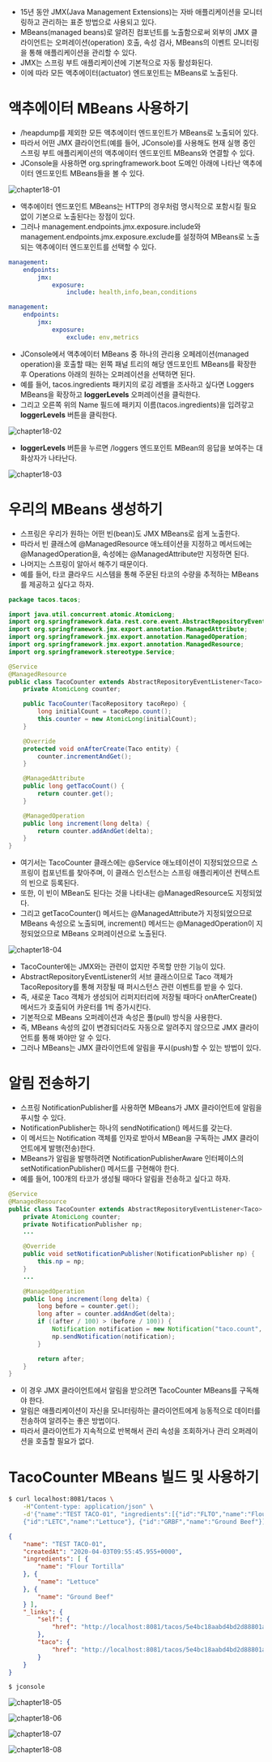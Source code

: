 - 15년 동안 JMX(Java Management Extensions)는 자바 애플리케이션을 모니터링하고 관리하는 표준 방법으로 사용되고 있다.
- MBeans(managed beans)로 알려진 컴포넌트를 노출함으로써 외부의 JMX 클라이언트는 오퍼레이션(operation) 호출, 속성 검사, MBeans의 이벤트 모니터링을 통해 애플리케이션을 관리할 수 있다.
- JMX는 스프링 부트 애플리케이션에 기본적으로 자동 활성화된다.
- 이에 따라 모든 액추에이터(actuator) 엔드포인트는 MBeans로 노출된다.

# 액추에이터 MBeans 사용하기

- /heapdump를 제외한 모든 액추에이터 엔드포인트가 MBeans로 노출되어 있다.
- 따라서 어떤 JMX 클라이언트(예를 들어, JConsole)를 사용해도 현재 실행 중인 스프링 부트 애플리케이션의 액추에이터 엔드포인트 MBeans와 연결할 수 있다.
- JConsole을 사용하면 org.springframework.boot 도메인 아래에 나타난 액추에이터 엔드포인트 MBeans들을 볼 수 있다.

![chapter18-01](image/chapter18-01.png '액추에이터 엔드포인트는 JMX MBeans로 자동 노출된다.')

- 액추에이터 엔드포인트 MBeans는 HTTP의 경우처럼 명시적으로 포함시킬 필요 없이 기본으로 노출된다는 장점이 있다.
- 그러나 management.endpoints.jmx.exposure.include와 management.endpoints.jmx.exposure.exclude를 설정하여 MBeans로 노출되는 액추에이터 엔드포인트를 선택할 수 있다.

```yaml
management:
	endpoints:
		jmx:
			exposure:
				include: health,info,bean,conditions
```

```yaml
management:
	endpoints:
		jmx:
			exposure:
				exclude: env,metrics
```

- JConsole에서 액추에이터 MBeans 중 하나의 관리용 오페레이션(managed operation)을 호출할 때는 왼쪽 패널 트리의 해당 엔드포인트 MBeans를 확장한 후 Operations 아래의 원하는 오퍼레이션을 선택하면 된다.
- 예를 들어, tacos.ingredients 패키지의 로깅 레벨을 조사하고 싶다면 Loggers MBeans을 확장하고 **loggerLevels** 오퍼레이션을 클릭한다.
- 그리고 오른쪽 위의 Name 필드에 패키지 이름(tacos.ingredients)을 입려갛고 **loggerLevels** 버튼을 클릭한다.

![chapter18-02](image/chapter18-02.png 'JConsole을 사용해서 스프링 부트 애플리케이션의 로깅 레벨 보기')

- **loggerLevels** 버튼을 누르면 /loggers 엔드포인트 MBean의 응답을 보여주는 대화상자가 나타난다.

![chapter18-03](image/chapter18-03.png 'JConsole이 보여주는 /loggers 엔드포인트 MBean의 로깅 레벨')

# 우리의 MBeans 생성하기

- 스프링은 우리가 원하는 어떤 빈(bean)도 JMX MBeans로 쉽게 노출한다.
- 따라서 빈 클래스에 @ManagedResource 애노테이션을 지정하고 메서드에는 @ManagedOperation을, 속성에는 @ManagedAttribute만 지정하면 된다.
- 나머지는 스프링이 알아서 해주기 때문이다.
- 예를 들어, 타코 클라우드 시스템을 통해 주문된 타코의 수량을 추적하는 MBeans를 제공하고 싶다고 하자.

```java
package tacos.tacos;

import java.util.concurrent.atomic.AtomicLong;
import org.springframework.data.rest.core.event.AbstractRepositoryEventListener;
import org.springframework.jmx.export.annotation.ManagedAttribute;
import org.springframework.jmx.export.annotation.ManagedOperation;
import org.springframework.jmx.export.annotation.ManagedResource;
import org.springframework.stereotype.Service;

@Service
@ManagedResource
public class TacoCounter extends AbstractRepositoryEventListener<Taco> {
	private AtomicLong counter;

	public TacoCounter(TacoRepository tacoRepo) {
		long initialCount = tacoRepo.count();
		this.counter = new AtomicLong(initialCount);
	}

	@Override
	protected void onAfterCreate(Taco entity) {
		counter.incrementAndGet();
	}

	@ManagedAttribute
	public long getTacoCount() {
		return counter.get();
	}

	@ManagedOperation
	public long increment(long delta) {
		return counter.addAndGet(delta);
	}
}
```

- 여기서는 TacoCounter 클래스에는 @Service 애노테이션이 지정되었으므로 스프링이 컴포넌트를 찾아주며, 이 클래스 인스턴스는 스프링 애플리케이션 컨텍스트의 빈으로 등록된다.
- 또한, 이 빈이 MBean도 된다는 것을 나타내는 @ManagedResource도 지정되었다.
- 그리고 getTacoCounter() 메서드는 @ManagedAttribute가 지정되었으므로 MBeans 속성으로 노출되며, increment() 메서드는 @ManagedOperation이 지정되었으므로 MBeans 오퍼레이션으로 노출된다.

![chapter18-04](image/chapter18-04.png 'TacoCounter MBeans의 오퍼레이션과 속성')

- TacoCounter에는 JMX와는 관련이 없지만 주목할 만한 기능이 있다.
- AbstractRepositoryEventListener의 서브 클래스이므로 Taco 객체가 TacoRepository를 통해 저장될 때 퍼시스턴스 관련 이벤트를 받을 수 있다.
- 즉, 새로운 Taco 객체가 생성되어 리퍼지터리에 저장될 때마다 onAfterCreate() 메서드가 호출되어 카운터를 1씩 증가시킨다.
- 기본적으로 MBeans 오퍼레이션과 속성은 풀(pull) 방식을 사용한다.
- 즉, MBeans 속성의 값이 변경되더라도 자동으로 알려주지 않으므로 JMX 클라이언트를 통해 봐야만 알 수 있다.
- 그러나 MBeans는 JMX 클라이언트에 알림을 푸시(push)할 수 있는 방법이 있다.

# 알림 전송하기

- 스프링 NotificationPublisher를 사용하면 MBeans가 JMX 클라이언트에 알림을 푸시할 수 있다.
- NotificationPublisher는 하나의 sendNotification() 메서드를 갖는다.
- 이 메서드는 Notification 객체를 인자로 받아서 MBean을 구독하는 JMX 클라이언트에게 발행(전송)한다.
- MBeans가 알림을 발행하려면 NotificationPublisherAware 인터페이스의 setNotificationPublisher() 메서드를 구현해야 한다.
- 예를 들어, 100개의 타코가 생성될 때마다 알림을 전송하고 싶다고 하자.

```java
@Service
@ManagedResource
public class TacoCounter extends AbstractRepositoryEventListener<Taco> implements NotificationPublisherAware {
	private AtomicLong counter;
	private NotificationPublisher np;
	...

	@Override
	public void setNotificationPublisher(NotificationPublisher np) {
		this.np = np;
	}
	...

	@ManagedOperation
	public long increment(long delta) {
		long before = counter.get();
		long after = counter.addAndGet(delta);
		if ((after / 100) > (before / 100)) {
			Notification notification = new Notification("taco.count", this, before, after + "th taco created!");
			np.sendNotification(notification);
		}

		return after;
	}
}
```

- 이 경우 JMX 클라이언트에서 알림을 받으려면 TacoCounter MBeans를 구독해야 한다.
- 알림은 애플리케이션이 자신을 모니터링하는 클라이언트에게 능동적으로 데이터를 전송하여 알려주는 좋은 방법이다.
- 따라서 클라이언트가 지속적으로 반복해서 관리 속성을 조회하거나 관리 오퍼레이션을 호출할 필요가 없다.

# TacoCounter MBeans 빌드 및 사용하기

```bash
$ curl localhost:8081/tacos \
	-H"Content-type: application/json" \
	-d'{"name":"TEST TACO-01", "ingredients":[{"id":"FLTO","name":"Flour Tortilla"},
	{"id":"LETC","name":"Lettuce"}, {"id":"GRBF","name":"Ground Beef"}]}'
```

```json
{
	"name": "TEST TACO-01",
	"createdAt": "2020-04-03T09:55:45.955+0000",
	"ingredients": [ {
		"name": "Flour Tortilla"
	}, {
		"name": "Lettuce"
	}, {
		"name": "Ground Beef"
	} ],
	"_links": {
		"self": {
			"href": "http://localhost:8081/tacos/5e4bc18aabd4bd2d88801a9e"
		},
		"taco": {
			"href": "http://localhost:8081/tacos/5e4bc18aabd4bd2d88801a9e"
		}
	}
}
```

```bash
$ jconsole
```

![chapter18-05](image/chapter18-05.png 'JConsole')

![chapter18-06](image/chapter18-06.png 'SSL 경고 메시지')

![chapter18-07](image/chapter18-07.png '현재 프로세스의 리소스 사용 현황')

![chapter18-08](image/chapter18-08.png 'tacoCounter MBean의 실시간 정보 보기')